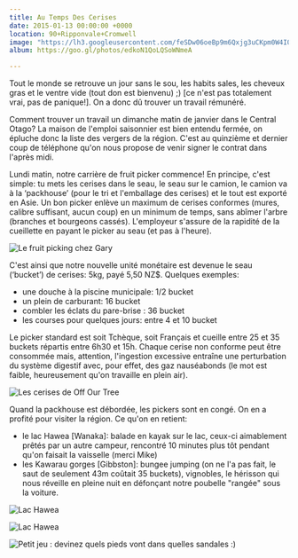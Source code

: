 ```yaml
---
title: Au Temps Des Cerises
date: 2015-01-13 00:00:00 +0000
location: 90+Ripponvale+Cromwell
image: "https://lh3.googleusercontent.com/feSDw06oeBp9m6Qxjg3uCKpm0W4I0g0333FMh2rGwhiktYI_g25SAw-DSHrwE__kZ1o_SDInqYU3rOI35EDIKwb0gkXGOk-YvTlnQN0--UaLnkgu3F4tY050bkiGPTsaFUCpkyIdkiE"
album: https://goo.gl/photos/edkoN1QoLQSoWNmeA

---
```

Tout le monde se retrouve un jour sans le sou, les habits sales, les cheveux gras et le ventre vide (tout don est bienvenu) ;) [ce n'est pas totalement vrai, pas de panique!]. On a donc dû trouver un travail rémunéré. 

Comment trouver un travail un dimanche matin de janvier dans le Central Otago? La maison de l'emploi saisonnier est bien entendu fermée, on épluche donc la liste des vergers de la région. C'est au quinzième et dernier coup de téléphone qu'on nous propose de venir signer le contrat dans l'après midi. 

Lundi matin, notre carrière de fruit picker commence! En principe, c'est simple: tu mets les cerises dans le seau, le seau sur le camion, le camion va à la ‘packhouse’ (pour le tri et l'emballage des cerises) et le tout est exporté en Asie. Un bon picker enlève un maximum de cerises conformes (mures, calibre suffisant, aucun coup) en un minimum de temps, sans abîmer l'arbre (branches et bourgeons cassés). L'employeur s'assure de la rapidité de la cueillette en payant le picker au seau (et pas à l'heure). 

![Le fruit picking chez Gary](http://lh5.ggpht.com/-cCsnp9tudMw/VN2y0Lr_fkI/AAAAAAAAAkU/ki_Tg0FkijY/s1280/upload_-1.jpg)

C'est ainsi que notre nouvelle unité monétaire est devenue le seau (‘bucket’) de cerises: 5kg, payé 5,50 NZ$. Quelques exemples: 

* une douche à la piscine municipale: 1/2 bucket
* un plein de carburant: 16 bucket
* combler les éclats du pare-brise : 36 bucket
* les courses pour quelques jours: entre 4 et 10 bucket

Le picker standard est soit Tchèque, soit Français et cueille entre 25 et 35 buckets répartis entre 6h30 et 15h. Chaque cerise non conforme peut être consommée mais, attention, l'ingestion excessive entraîne une perturbation du système digestif avec, pour effet, des gaz nauséabonds (le mot est faible, heureusement qu'on travaille en plein air).

![Les cerises de Off Our Tree](http://lh4.ggpht.com/-VdqwAccToRc/VN2ytvIs0PI/AAAAAAAAAkM/AgUWU2jWFYY/s1280/upload_-1.jpg)

Quand la packhouse est débordée, les pickers sont en congé. On en a profité pour visiter la région. Ce qu'on en retient: 

* le lac Hawea [Wanaka]: balade en kayak sur le lac, ceux-ci aimablement prêtés par un autre campeur, rencontré 10 minutes plus tôt pendant qu'on faisait la vaisselle (merci Mike)
* les Kawarau gorges [Gibbston]: bungee jumping (on ne l'a pas fait, le saut de seulement 43m coûtait 35 buckets), vignobles, le hérisson qui nous réveille en pleine nuit en défonçant notre poubelle "rangée" sous la voiture.

![Lac Hawea](http://lh4.ggpht.com/-IwrQnWYzW6E/VNxRuvsBTNI/AAAAAAAAAi0/H1kpcSqiSmQ/s1280/upload_-1.jpg)

![Lac Hawea](http://lh4.ggpht.com/-yhipqDeYh0w/VN25_fDF6NI/AAAAAAAAAks/5FqswZKlWbY/s1280/upload_-1.jpg)

![Petit jeu : devinez quels pieds vont dans quelles sandales :)](http://lh5.ggpht.com/-Ljir7Vj3oh0/VN28FVfO1mI/AAAAAAAAAk4/Q0Mq37WF5c0/s1280/upload_-1.jpg)
